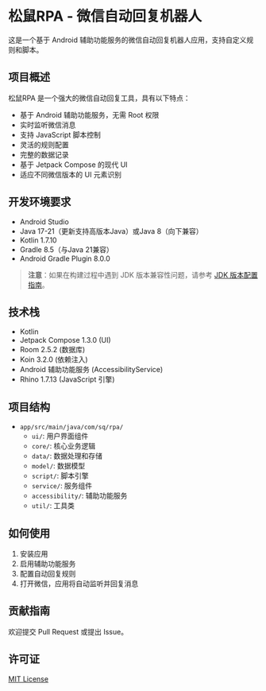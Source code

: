 # 松鼠RPA - 微信自动回复机器人

这是一个基于 Android 辅助功能服务的微信自动回复机器人应用，支持自定义规则和脚本。

## 项目概述

松鼠RPA 是一个强大的微信自动回复工具，具有以下特点：

- 基于 Android 辅助功能服务，无需 Root 权限
- 实时监听微信消息
- 支持 JavaScript 脚本控制
- 灵活的规则配置
- 完整的数据记录
- 基于 Jetpack Compose 的现代 UI
- 适应不同微信版本的 UI 元素识别

## 开发环境要求

- Android Studio
- Java 17-21（更新支持高版本Java）或Java 8（向下兼容）
- Kotlin 1.7.10
- Gradle 8.5（与Java 21兼容）
- Android Gradle Plugin 8.0.0

> **注意**：如果在构建过程中遇到 JDK 版本兼容性问题，请参考 [JDK 版本配置指南](JDK_SETUP_GUIDE.md)。

## 技术栈

- Kotlin
- Jetpack Compose 1.3.0 (UI)
- Room 2.5.2 (数据库)
- Koin 3.2.0 (依赖注入)
- Android 辅助功能服务 (AccessibilityService)
- Rhino 1.7.13 (JavaScript 引擎)

## 项目结构

- `app/src/main/java/com/sq/rpa/`
  - `ui/`: 用户界面组件
  - `core/`: 核心业务逻辑
  - `data/`: 数据处理和存储
  - `model/`: 数据模型
  - `script/`: 脚本引擎
  - `service/`: 服务组件
  - `accessibility/`: 辅助功能服务
  - `util/`: 工具类

## 如何使用

1. 安装应用
2. 启用辅助功能服务
3. 配置自动回复规则
4. 打开微信，应用将自动监听并回复消息

## 贡献指南

欢迎提交 Pull Request 或提出 Issue。

## 许可证

[MIT License](LICENSE) 